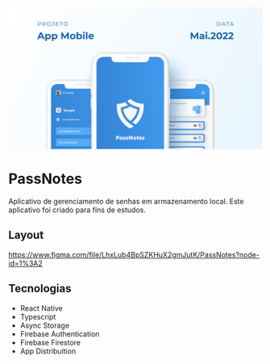 ![App Screenshot](.github/cover.png)

# PassNotes

Aplicativo de gerenciamento de senhas em armazenamento local. Este aplicativo foi criado para fins de estudos.

## Layout

https://www.figma.com/file/LhxLub4BpSZKHuX2gmJutK/PassNotes?node-id=1%3A2

## Tecnologias

- React Native
- Typescript
- Async Storage
- Firebase Authentication
- Firebase Firestore
- App Distribuition
